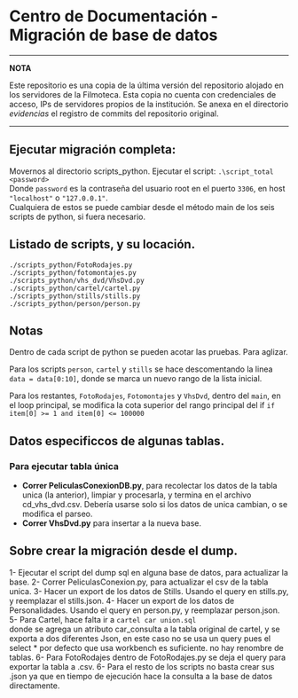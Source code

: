 # Centro de Documentación - Migración de base de datos

---
**NOTA**

Este repositorio es una copia de la última versión del repositorio alojado en los servidores de la Filmoteca. 
Esta copia no cuenta con credenciales de acceso, IPs de servidores propios de la institución.
Se anexa en el directorio _evidencias_ el registro de commits del repositorio original.

---

## Ejecutar migración completa:
Movernos al directorio scripts_python.
Ejecutar el script: `.\script_total <password>`  
Donde `password` es la contraseña del usuario root en el puerto `3306`, en host `"localhost"` o `"127.0.0.1"`.  
Cualquiera de estos se puede cambiar desde el método main de los seis scripts de python, si fuera necesario.   

## Listado de scripts, y su locación.
`./scripts_python/FotoRodajes.py`     
`./scripts_python/fotomontajes.py`  
`./scripts_python/vhs_dvd/VhsDvd.py`    
`./scripts_python/cartel/cartel.py`  
`./scripts_python/stills/stills.py `   
`./scripts_python/person/person.py `   

## Notas
Dentro de cada script de python se pueden acotar las pruebas. Para aglizar.  
    
Para los scripts `person`, `cartel` y `stills` se hace descomentando la linea  
`data = data[0:10]`, donde se marca un nuevo rango de la lista inicial. 
  
Para los restantes, `FotoRodajes`, `Fotomontajes` y `VhsDvd`, dentro del `main`, en el loop principal, se modifica la cota superior del rango principal del if `if item[0] >= 1 and item[0] <= 100000`

## Datos especificcos de algunas tablas.
### Para ejecutar tabla única
 - **Correr PeliculasConexionDB.py**, para recolectar los datos de la tabla unica (la anterior), limpiar y procesarla, y termina en el archivo cd_vhs_dvd.csv. Debería usarse solo si los datos de unica cambian, o se modifica el parseo.
 - **Correr VhsDvd.py** para insertar a la nueva base.

 ## Sobre crear la migración desde el dump.
 1- Ejecutar el script del dump sql en alguna base de datos, para actualizar la base.
 2- Correr PeliculasConexion.py, para actualizar el csv de la tabla unica.
 3- Hacer un export de los datos de Stills. Usando el query en stills.py, y reemplazar el stills.json.
 4- Hacer un export de los datos de Personalidades. Usando el query en person.py, y reemplazar person.json.
 5- Para Cartel, hace falta ir a `cartel car union.sql`  
  donde se agrega un atributo car_consulta a la tabla original de cartel, y se exporta a dos diferentes Json, en este caso no se usa un query pues el select * por defecto que usa workbench es suficiente. no hay renombre de tablas.
 6- Para FotoRodajes dentro de FotoRodajes.py se deja el query para exportar la tabla a .csv. 
 6- Para el resto de los scripts no basta crear sus .json ya que en tiempo de ejecución hace la consulta a la base de datos directamente.


